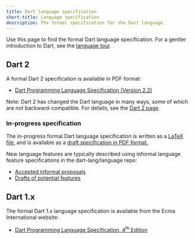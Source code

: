```yaml
---
title: Dart language specification
short-title: Language specification
description: The formal specification for the Dart language.
---
```


Use this page to find the formal Dart language specification.
For a gentler introduction to Dart, see the
[language tour](/guides/language/language-tour).

## Dart 2

A formal Dart 2 specification is available in PDF format:

  * [Dart Programming Language Specification (Version 2.2)](/guides/language/specifications/DartLangSpec-v2.2.pdf)

Note: Dart 2 has changed the Dart language in many ways, some of which are not
backward-compatible. For details, see the [Dart 2 page](/dart-2).

### In-progress specification

The in-progress formal Dart language specification is written as a
[LaTeX file,](https://github.com/dart-lang/sdk/blob/master/docs/language/dartLangSpec.tex)
and is available as a [draft specification in PDF format.](https://spec.dart.dev/DartLangSpecDraft.pdf)

New language features are typically described using informal language feature specifications in the dart-lang/language repo:
  * [Accepted informal proposals](https://github.com/dart-lang/language/tree/master/accepted)
  * [Drafts of potential features](https://github.com/dart-lang/language/tree/master/working)


## Dart 1.x

The formal Dart 1.x language specification is available from
the Ecma International website:

* <a href="https://www.ecma-international.org/publications/files/ECMA-ST/ECMA-408.pdf"
   target="_blank" rel="noopener">Dart Programming Language Specification, 4<sup>th</sup> Edition</a>
